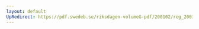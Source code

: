 ```yaml
---
layout: default
UpRedirect: https://pdf.swedeb.se/riksdagen-volumeG-pdf/200102/reg_200102/reg_200102_0222.pdf
---
```

